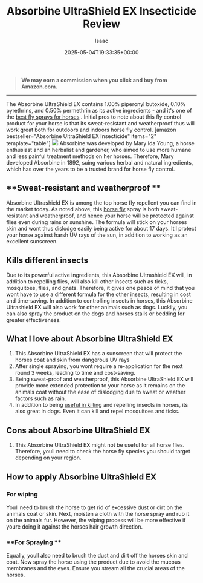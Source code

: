 ﻿---
author: Isaac
layout: post
title: Absorbine UltraShield EX Insecticide Review
date: '2025-05-04T19:33:35+00:00'
categories:
- Flies
- Product Reviews
tags: []
slug: /absorbine-ultrashield-ex-brand-residual-insecticide-review/
lastmod: 2025-05-07T12:21:23+03:00
---
> **We may earn a commission when you click and buy from Amazon.com.**
>

---
The Absorbine UltraShield EX contains 1.00% piperonyl butoxide, 0.10% pyrethrins, and 0.50% permethrin as its active ingredients - and it's one of the
[best fly sprays for horses](https://pestpolicy.com/best-fly-spray-for-horses/)
.
Initial pros to note about this fly control product for your horse is that its sweat-resistant and weatherproof  thus will work great both for outdoors and indoors horse fly control.
[amazon bestseller="Absorbine UltraShield EX Insecticide" items="2" template="table"]
![](/assets/img/uploads/default-image.jpg)
Absorbine was developed by Mary Ida Young, a horse enthusiast and an herbalist and gardener, who aimed to use more humane and less painful treatment methods on her horses. Therefore, Mary developed Absorbine in 1892, suing various herbal and natural ingredients, which has over the years to be a trusted brand for horse fly control.
## **Sweat-resistant and weatherproof **
Absorbine Ultrashield EX is among the top horse fly repellent you can find in the market today. As noted above, this
[horse fly](https://en.wikipedia.org/wiki/Horse-fly)
spray is both sweat-resistant and weatherproof, and hence your horse will be protected against flies even during rains or sunshine.
The formula will stick on your horses skin and wont thus dislodge easily  being active for about 17 days. Itll protect your horse against harsh UV rays of the sun, in addition to working as an excellent sunscreen.
## **Kills different insects**
Due to its powerful active ingredients, this Absorbine Ultrashield EX will, in addition to repelling flies, will also kill other insects such as ticks, mosquitoes, flies, and gnats. Therefore, it gives one peace of mind that you wont have to use a different formula for the other insects, resulting in cost and time-saving.
In addition to controlling insects in horses, this Absorbine Ultrashield EX will also work for other animals such as dogs. Luckily, you can also spray the product on the dogs and horses stalls or bedding for greater effectiveness.
## What I love about Absorbine UltraShield EX
1. This Absorbine UltraShield EX has a sunscreen that will protect the horses coat and skin from dangerous UV rays
2. After single spraying, you wont require a re-application for the next round 3 weeks, leading to time and cost-saving.
3. Being sweat-proof and weatherproof, this Absorbine UltraShield EX will provide more extended protection to your horse as it remains on the animals coat without the ease of dislodging due to sweat or weather factors such as rain.
4. In addition to being
[useful in killing](https://pestpolicy.com/does-bleach-kill-bed-bugs/)
and repelling insects in horses, its also great in dogs. Even it can kill and repel mosquitoes and ticks.
## Cons about Absorbine UltraShield EX
1. This Absorbine UltraShield EX might not be useful for all horse flies. Therefore, youll need to check the horse fly species you should target depending on your region.
## How to apply Absorbine UltraShield EX
### **For wiping**
Youll need to brush the horse to get rid of excessive dust or dirt on the animals coat or skin. Next, moisten a cloth with the horse spray and rub it on the animals fur. However, the wiping process will be more effective if youre doing it against the horses hair growth direction.
### **For Spraying **
Equally, youll also need to brush the dust and dirt off the horses skin and coat. Now spray the horse using the product due to avoid the mucous membranes and the eyes. Ensure you stream all the crucial areas of the horses.